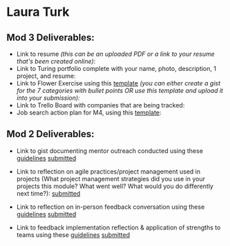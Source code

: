 # Laura Turk

## Mod 3 Deliverables:

* Link to resume *(this can be an uploaded PDF or a link to your resume that's been created online)*: 
* Link to Turing portfolio complete with your name, photo, description, 1 project, and resume:
* Link to Flower Exercise using this [template](https://github.com/turingschool/career-development-curriculum/blob/master/files/Career%20Unit%20-%20The%20Flower%20Diagram.pdf) *(you can either create a gist for the 7 categories with bullet points OR use this template and upload it into your submission):*
* Link to Trello Board with companies that are being tracked: 
* Job search action plan for M4, using this [template](https://github.com/turingschool/career-development-curriculum/blob/master/module_three/mod_4_action_plan_template.md):

## Mod 2 Deliverables:
* Link to gist documenting mentor outreach conducted using these [guidelines](https://github.com/turingschool/career-development-curriculum/blob/master/module_two/cold_outreach_i_guidelines.md)
[submitted](https://gist.github.com/lauraturk/fc14d976a400c91ac053b3b0b7fcd4bb)

* Link to reflection on agile practices/project management used in projects (What project management strategies did you use in your projects this module? What went well? What would you do differently next time?):
[submitted](https://gist.github.com/lauraturk/112bd208564798624bd3c3b4b9ea777b)

* Link to reflection on in-person feedback conversation using these [guidelines](https://github.com/turingschool/career-development-curriculum/blob/master/module_two/feedback_conversation_reflection_guidelines.md)
[submitted](https://gist.github.com/lauraturk/edd0d9acf1f35d7135d059ec80d6e270)

* Link to feedback implementation reflection & application of strengths to teams using these [guidelines](https://github.com/turingschool/career-development-curriculum/blob/master/module_two/feedback_implementation_strengths_reflection.md)
[submitted](https://gist.github.com/lauraturk/2969fe73981aa4cf2f02146ba78bb5cc)
